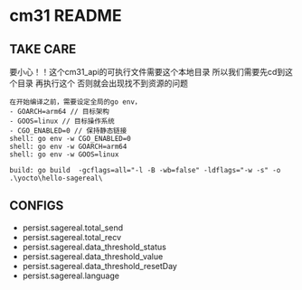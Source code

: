 # cm31 README

## TAKE CARE

要小心！！这个cm31_api的可执行文件需要这个本地目录
所以我们需要先cd到这个目录 再执行这个 否则就会出现找不到资源的问题

``` text
在开始编译之前，需要设定全局的go env，
- GOARCH=arm64 // 目标架构
- GOOS=linux // 目标操作系统
- CGO_ENABLED=0 // 保持静态链接
shell: go env -w CGO_ENABLED=0
shell: go env -w GOARCH=arm64
shell: go env -w GOOS=linux
```

``` text
build: go build  -gcflags=all="-l -B -wb=false" -ldflags="-w -s" -o .\yocto\hello-sagereal\
```

## CONFIGS

- persist.sagereal.total_send
- persist.sagereal.total_recv
- persist.sagereal.data_threshold_status
- persist.sagereal.data_threshold_value
- persist.sagereal.data_threshold_resetDay
- persist.sagereal.language
